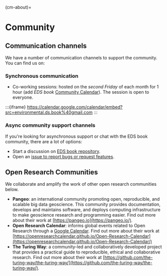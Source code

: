(cm-about)=

# Community

## Communication channels

We have a number of communication channels to support the community. You can find us on:

### Synchronous communication
- Co-working sessions: hosted on the *second Friday* of each month for 1 hour (add _EDS book_ [Community Calendar](https://calendar.google.com/calendar/u/1?cid=ZW52aXJvbm1lbnRhbC5kcy5ib29rQGdtYWlsLmNvbQ)). The session is open to everyone. 

:::{iframe} https://calendar.google.com/calendar/embed?src=environmental.ds.book%40gmail.com
:::

### Async community support channels
If you're looking for asynchronous support or chat with the EDS book community, there are a lot of options:

* Start a discussion on [EDS book repository](https://github.com/alan-turing-institute/environmental-ds-book/discussions).
* Open an [issue to report bugs or request features](https://github.com/alan-turing-institute/environmental-ds-book/issues/new/choose).

## Open Research Communities

We collaborate and amplify the work of other open research communities below.

- **Pangeo**: an international community promoting open, reproducible, and scalable big data geoscience. This community provides documentation, develops and maintains software, and deploys computing infrastructure to make geoscience research and programming easier. Find out more about their work at [https://pangeo.io](https://pangeo.io/).
- **Open Research Calendar**: informs global events related to Open Research through a [Google Calendar](https://openresearchcalendar.org/calendar/).  Find out more about their work at [https://openresearchcalendar.github.io/Open-Research-Calendar](https://openresearchcalendar.github.io/Open-Research-Calendar/)
- **The Turing Way**: a community-led and collaboratively developed project that provides a practical guide to reproducible, ethical and collaborative research. Find out more about their work at [https://github.com/the-turing-way/the-turing-way/](https://github.com/the-turing-way/the-turing-way/).
